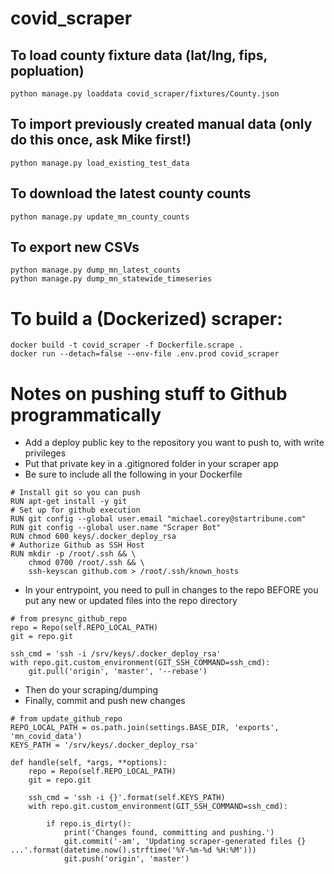 # covid_scraper

## To load county fixture data (lat/lng, fips, popluation)
`
python manage.py loaddata covid_scraper/fixtures/County.json
`

## To import previously created manual data (only do this once, ask Mike first!)
`python manage.py load_existing_test_data`

## To download the latest county counts
`python manage.py update_mn_county_counts`

## To export new CSVs
```
python manage.py dump_mn_latest_counts
python manage.py dump_mn_statewide_timeseries
```

# To build a (Dockerized) scraper:
```
docker build -t covid_scraper -f Dockerfile.scrape .
docker run --detach=false --env-file .env.prod covid_scraper
```


# Notes on pushing stuff to Github programmatically

- Add a deploy public key to the repository you want to push to, with write privileges
- Put that private key in a .gitignored folder in your scraper app
- Be sure to include all the following in your Dockerfile
```
# Install git so you can push
RUN apt-get install -y git
# Set up for github execution
RUN git config --global user.email "michael.corey@startribune.com"
RUN git config --global user.name "Scraper Bot"
RUN chmod 600 keys/.docker_deploy_rsa
# Authorize Github as SSH Host
RUN mkdir -p /root/.ssh && \
    chmod 0700 /root/.ssh && \
    ssh-keyscan github.com > /root/.ssh/known_hosts
```

- In your entrypoint, you need to pull in changes to the repo BEFORE you put any new or updated files into the repo directory
```
# from presync_github_repo
repo = Repo(self.REPO_LOCAL_PATH)
git = repo.git  

ssh_cmd = 'ssh -i /srv/keys/.docker_deploy_rsa'
with repo.git.custom_environment(GIT_SSH_COMMAND=ssh_cmd):
    git.pull('origin', 'master', '--rebase')
```
- Then do your scraping/dumping
- Finally, commit and push new changes
```
# from update_github_repo
REPO_LOCAL_PATH = os.path.join(settings.BASE_DIR, 'exports', 'mn_covid_data')
KEYS_PATH = '/srv/keys/.docker_deploy_rsa'

def handle(self, *args, **options):
    repo = Repo(self.REPO_LOCAL_PATH)
    git = repo.git

    ssh_cmd = 'ssh -i {}'.format(self.KEYS_PATH)
    with repo.git.custom_environment(GIT_SSH_COMMAND=ssh_cmd):

        if repo.is_dirty():
            print('Changes found, committing and pushing.')
            git.commit('-am', 'Updating scraper-generated files {} ...'.format(datetime.now().strftime('%Y-%m-%d %H:%M')))
            git.push('origin', 'master')
```
